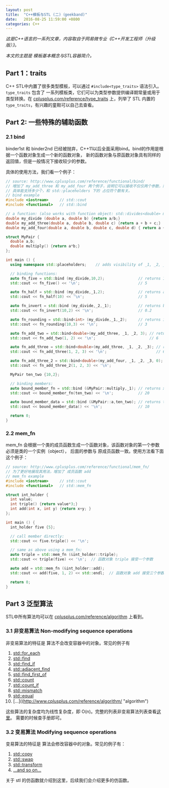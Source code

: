 ```yaml
---
layout: post
title:  "C++模板与STL (二)（geekband)"
date:   2016-08-25 11:59:00 +0800
categories: C++
---
```


*这是C++语言的一系列文章，内容取自于网易微专业《C++开发工程师（升级版）》。*

*本文的主题是 模板基本概念与STL容器简介。*

## Part 1：traits

C++ STL中内置了很多类型模板，可以通过 `#include<type_traits>` 语法引入。`type_traits` 包含了
一系列模板类，它们可以为类型参数提供编译期常量或用于类型转换。在 [cplusplus.com/reference/type_traits](http://www.cplusplus.com/reference/type_traits/ "traits")
上，列举了 STL 内置的 `type_traits`，有兴趣的童鞋可以自己去查看。


## Part 2: 一些特殊的辅助函数

### 2.1 bind
binder1st 和 binder2nd 已经被抛弃，C++11以后全面采用bind。bind的作用是根据一个函数对象生成一个新的函数对象，
新的函数对象与原函数对象具有同样的返回值，但是一般情况下接收较少的参数。

具体的使用方法，我们看一个例子：

``` c++
// source: http://www.cplusplus.com/reference/functional/bind/
// 增加了 my_add_three 和 my_add_four 两个例子，说明它可以接收不仅仅两个参数，而是任意个。
// 具体能支持多少个，和 std::placeholders 下的 占位符个数有关。
// bind example
#include <iostream>     // std::cout
#include <functional>   // std::bind

// a function: (also works with function object: std::divides<double> my_divide;)
double my_divide (double a, double b) {return a/b;}
double my_add_three(double a, double b, double c) {return a + b + c;}
double my_add_four(double a, double b, double c, double d) { return a + b + c + d; }

struct MyPair {
  double a,b;
  double multiply() {return a*b;}
};

int main () {
  using namespace std::placeholders;    // adds visibility of _1, _2, _3,...

  // binding functions:
  auto fn_five = std::bind (my_divide,10,2);               // returns 10/2
  std::cout << fn_five() << '\n';                          // 5

  auto fn_half = std::bind (my_divide,_1,2);               // returns a/2
  std::cout << fn_half(10) << '\n';                        // 5

  auto fn_invert = std::bind (my_divide,_2,_1);            // returns b/a
  std::cout << fn_invert(10,2) << '\n';                    // 0.2

  auto fn_rounding = std::bind<int> (my_divide,_1,_2);     // returns int(a/b)
  std::cout << fn_rounding(10,3) << '\n';                  // 3

  auto fn_add_two = std::bind<double>(my_add_three, _1, _2, 3); // returns a+b+3
  std::cout << fn_add_two(1, 2) << '\n';                        // 6

  auto fn_add_three = std::bind<double>(my_add_three, _1, _2, _3); // returns a+b+c
  std::cout << fn_add_three(1, 2, 3) << '\n';                      // 6

  auto fn_add_three_2 = std::bind<double>(my_add_four, _1, _2, _3, 0); // return a+b+c+0
  std::cout << fn_add_three_2(1, 2, 3) << '\n';                        // 6

  MyPair ten_two {10,2};

  // binding members:
  auto bound_member_fn = std::bind (&MyPair::multiply,_1); // returns x.multiply()
  std::cout << bound_member_fn(ten_two) << '\n';           // 20

  auto bound_member_data = std::bind (&MyPair::a,ten_two); // returns ten_two.a
  std::cout << bound_member_data() << '\n';                // 10

  return 0;
}
```

### 2.2 mem_fn

mem_fn 会根据一个类的成员函数生成一个函数对象，该函数对象的第一个参数必须是类的一个实例（object），
后面的参数与 原成员函数一致。使用方法看下面这个例子：

``` c++
// source: http://www.cplusplus.com/reference/functional/mem_fn/
// 为了更好地展现其用法，增加了 成员函数 add
// mem_fn example
#include <iostream>     // std::cout
#include <functional>   // std::mem_fn

struct int_holder {
  int value;
  int triple() {return value*3;}
  int add(int x, int y) {return x+y; }
};

int main () {
  int_holder five {5};

  // call member directly:
  std::cout << five.triple() << '\n';

  // same as above using a mem_fn:
  auto triple = std::mem_fn (&int_holder::triple);
  std::cout << triple(five) << '\n';  // 函数对象 triple 接受一个参数

  auto add = std::mem_fn (&int_holder::add);
  std::cout << add(five, 1, 2) << std::endl;  // 函数对象 add 接受三个参数

  return 0;
}
```

## Part 3 泛型算法
STL中所有算法均可以在 [cplusplus.com/reference/algorithm](http://www.cplusplus.com/reference/algorithm/ "algorithm") 上看到。

### 3.1 非变易算法 Non-modifying sequence operations
非变易算法的特征是 算法不会改变容器中的对象。常见的例子有

1. [std::for_each](http://www.cplusplus.com/reference/algorithm/for_each/ "for_each")
2. [std::find](http://www.cplusplus.com/reference/algorithm/find/ "find")
3. [std::find_if](http://www.cplusplus.com/reference/algorithm/find_if/ "find_if")
4. [std::adjacent_find](http://www.cplusplus.com/reference/algorithm/adjacent_find/ "adjacent_find")
5. [std::find_first_of](http://www.cplusplus.com/reference/algorithm/find_first_of/ "find_first_of")
6. [std::count](http://www.cplusplus.com/reference/algorithm/count/ "count")
7. [std::count_if](http://www.cplusplus.com/reference/algorithm/count_if/ "count_if")
8. [std::mismatch](http://www.cplusplus.com/reference/algorithm/mismatch/ "mismatch")
9. [std::equal](http://www.cplusplus.com/reference/algorithm/equal/ "equal")
10. [...]((http://www.cplusplus.com/reference/algorithm/ "algorithm")

这些算法的复杂度均为线性复杂度，即 O(n)。完整的列表非变易算法列表查看[这里](http://www.cplusplus.com/reference/algorithm/ "algorithm")。 
需要的时候查手册即可。

### 3.2 变易算法  Modifying sequence operations
变易算法的特征是 算法会修改容器中的对象。常见的例子有：

1. [std::copy](http://www.cplusplus.com/reference/algorithm/copy/ "copy")
2. [std::swap](http://www.cplusplus.com/reference/algorithm/swap/ "swap")
3. [std::transform](http://www.cplusplus.com/reference/algorithm/transform/ "transform")
4. [...and so on...](http://www.cplusplus.com/reference/algorithm/ "algorithm")

关于 stl 的仿函数就介绍到这里，后续我们会介绍更多的仿函数。